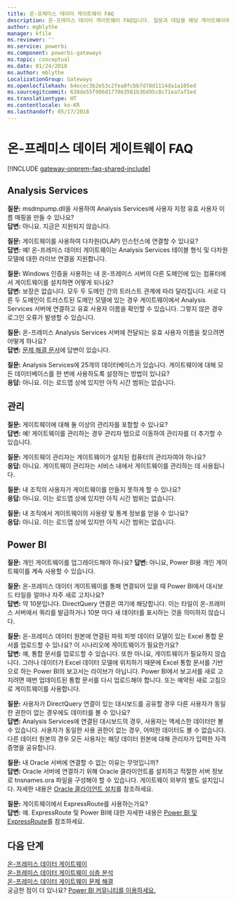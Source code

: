 ```yaml
---
title: 온-프레미스 데이터 게이트웨이 FAQ
description: 온-프레미스 데이터 게이트웨이 FAQ입니다. 질문과 대답을 해당 게이트웨이에 대해 하나의 스폿으로 수집합니다.
author: mgblythe
manager: kfile
ms.reviewer: ''
ms.service: powerbi
ms.component: powerbi-gateways
ms.topic: conceptual
ms.date: 01/24/2018
ms.author: mblythe
LocalizationGroup: Gateways
ms.openlocfilehash: b4ecec3b2e53c2fea0fcbb7d78d1114da1a105ed
ms.sourcegitcommit: 638de55f996d177063561b36d95c8c71ea7af3ed
ms.translationtype: HT
ms.contentlocale: ko-KR
ms.lasthandoff: 05/17/2018
---
```

# <a name="on-premises-data-gateway-faq"></a>온-프레미스 데이터 게이트웨이 FAQ
<!-- Shared FAQ shared Include -->
[!INCLUDE [gateway-onprem-faq-shared-include](./includes/gateway-onprem-faq-shared-include.md)]

## <a name="analysis-services"></a>Analysis Services
**질문:** msdmpump.dll을 사용하여 Analysis Services에 사용자 지정 유효 사용자 이름 매핑을 만들 수 있나요?  
**답변:** 아니요. 지금은 지원되지 않습니다.

**질문:** 게이트웨이를 사용하여 다차원(OLAP) 인스턴스에 연결할 수 있나요?  
**답변:** 예! 온-프레미스 데이터 게이트웨이는 Analysis Services 테이블 형식 및 다차원 모델에 대한 라이브 연결을 지원합니다.

**질문:** Windows 인증을 사용하는 내 온-프레미스 서버의 다른 도메인에 있는 컴퓨터에서 게이트웨이를 설치하면 어떻게 되나요?  
**답변:** 보장은 없습니다. 모두 두 도메인 간의 트러스트 관계에 따라 달라집니다. 서로 다른 두 도메인이 트러스트된 도메인 모델에 있는 경우 게이트웨이에서 Analysis Services 서버에 연결하고 유효 사용자 이름을 확인할 수 있습니다. 그렇지 않은 경우 로그인 오류가 발생할 수 있습니다.

**질문:** 온-프레미스 Analysis Services 서버에 전달되는 유효 사용자 이름을 찾으려면 어떻게 하나요?  
**답변:** [문제 해결 문서](service-gateway-onprem-tshoot.md)에 답변이 있습니다.

**질문:** Analysis Services에 25개의 데이터베이스가 있습니다. 게이트웨이에 대해 모든 데이터베이스를 한 번에 사용하도록 설정하는 방법이 있나요?  
**응답:** 아니요. 이는 로드맵 상에 있지만 아직 시간 범위는 없습니다.

## <a name="administration"></a>관리
**질문:** 게이트웨이에 대해 둘 이상의 관리자를 포함할 수 있나요?  
**답변:** 예! 게이트웨이를 관리하는 경우 관리자 탭으로 이동하여 관리자를 더 추가할 수 있습니다.

**질문:** 게이트웨이 관리자는 게이트웨이가 설치된 컴퓨터의 관리자여야 하나요?  
**응답:** 아니요. 게이트웨이 관리자는 서비스 내에서 게이트웨이를 관리하는 데 사용됩니다.

**질문:** 내 조직의 사용자가 게이트웨이를 만들지 못하게 할 수 있나요?  
**응답:** 아니요. 이는 로드맵 상에 있지만 아직 시간 범위는 없습니다.

**질문:** 내 조직에서 게이트웨이의 사용량 및 통계 정보를 얻을 수 있나요?  
**응답:** 아니요. 이는 로드맵 상에 있지만 아직 시간 범위는 없습니다.

## <a name="power-bi"></a>Power BI
**질문:** 개인 게이트웨이를 업그레이드해야 하나요?
**답변:** 아니요, Power BI용 개인 게이트웨이를 계속 사용할 수 있습니다.

**질문:** 온-프레미스 데이터 게이트웨이를 통해 연결되어 있을 때 Power BI에서 대시보드 타일을 얼마나 자주 새로 고치나요?  
**답변:** 약 10분입니다. DirectQuery 연결은 여기에 해당합니다. 이는 타일이 온-프레미스 서버에서 쿼리를 발급하거나 10분 마다 새 데이터를 표시하는 것을 의미하지 않습니다.

**질문:** 온-프레미스 데이터 원본에 연결된 파워 피벗 데이터 모델이 있는 Excel 통합 문서를 업로드할 수 있나요? 이 시나리오에 게이트웨이가 필요한가요?  
**답변:** 예, 통합 문서를 업로드할 수 있습니다. 또한 아니요, 게이트웨이가 필요하지 않습니다. 그러나 데이터가 Excel 데이터 모델에 위치하기 때문에 Excel 통합 문서를 기반으로 하는 Power BI의 보고서는 라이브가 아닙니다. Power BI에서 보고서를 새로 고치려면 매번 업데이트된 통합 문서를 다시 업로드해야 합니다. 또는 예약된 새로 고침으로 게이트웨이를 사용합니다.

**질문:** 사용자가 DirectQuery 연결이 있는 대시보드를 공유할 경우 다른 사용자가 동일한 권한이 없는 경우에도 데이터를 볼 수 있나요?  
**답변:** Analysis Services에 연결된 대시보드의 경우, 사용자는 액세스한 데이터만 볼 수 있습니다. 사용자가 동일한 사용 권한이 없는 경우, 어떠한 데이터도 볼 수 없습니다. 다른 데이터 원본의 경우 모든 사용자는 해당 데이터 원본에 대해 관리자가 입력한 자격 증명을 공유합니다.

**질문:** 내 Oracle 서버에 연결할 수 없는 이유는 무엇입니까?  
**답변:** Oracle 서버에 연결하기 위해 Oracle 클라이언트를 설치하고 적절한 서버 정보로 tnsnames.ora 파일을 구성해야 할 수 있습니다. 게이트웨이 외부의 별도 설치입니다. 자세한 내용은 [Oracle 클라이언트 설치](service-gateway-onprem-manage-oracle.md#installing-the-oracle-client)를 참조하세요.

**질문:** 게이트웨이에서 ExpressRoute를 사용하는가요?  
**답변:** 예. ExpressRoute 및 Power BI에 대한 자세한 내용은 [Power BI 및 ExpressRoute](service-admin-power-bi-expressroute.md)를 참조하세요.

## <a name="next-steps"></a>다음 단계
[온-프레미스 데이터 게이트웨이](service-gateway-onprem.md)  
[온-프레미스 데이터 게이트웨이 심층 분석](service-gateway-onprem-indepth.md)  
[온-프레미스 데이터 게이트웨이 문제 해결](service-gateway-onprem-tshoot.md)  
궁금한 점이 더 있나요? [Power BI 커뮤니티를 이용하세요.](http://community.powerbi.com/)

